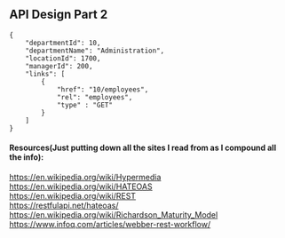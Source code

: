 ## API Design Part 2
```
{
    "departmentId": 10,
    "departmentName": "Administration",
    "locationId": 1700,
    "managerId": 200,
    "links": [
        {
            "href": "10/employees",
            "rel": "employees",
            "type" : "GET"
        }
    ]
}
```




#### Resources(Just putting down all the sites I read from as I compound all the info):
https://en.wikipedia.org/wiki/Hypermedia <br />
https://en.wikipedia.org/wiki/HATEOAS <br />
https://en.wikipedia.org/wiki/REST <br />
https://restfulapi.net/hateoas/ <br />
https://en.wikipedia.org/wiki/Richardson_Maturity_Model <br />
https://www.infoq.com/articles/webber-rest-workflow/ <br />
